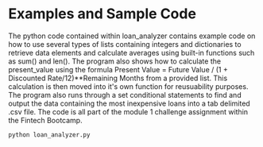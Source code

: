  # Examples and Sample Code
 The python code contained within loan_analyzer contains example code on how to use several types of lists containing integers and dictionaries
 to retrieve data elements and calculate averages using built-in functions such as sum() and len().  The program also shows how to calculate
 the present_value using the formula Present Value = Future Value / (1 + Discounted Rate/12)**Remaining Months from a provided list.  This calculation is then
 moved into it's own function for reusuability purposes. The program also runs through a set conditional statements to find and output the data containing the most 
 inexpensive loans into a tab delimited .csv file.  The code is all part of the module 1 challenge assignment within the Fintech Bootcamp.
 
 ```python
 python loan_analyzer.py
 ```
